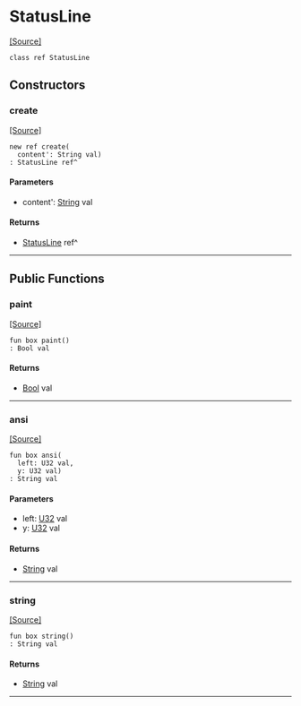 # StatusLine
<span class="source-link">[[Source]](src/mqtt-terminal/display.md#L-0-17)</span>
```pony
class ref StatusLine
```

## Constructors

### create
<span class="source-link">[[Source]](src/mqtt-terminal/display.md#L-0-21)</span>


```pony
new ref create(
  content': String val)
: StatusLine ref^
```
#### Parameters

*   content': [String](builtin-String.md) val

#### Returns

* [StatusLine](mqtt-terminal-StatusLine.md) ref^

---

## Public Functions

### paint
<span class="source-link">[[Source]](src/mqtt-terminal/display.md#L-0-25)</span>


```pony
fun box paint()
: Bool val
```

#### Returns

* [Bool](builtin-Bool.md) val

---

### ansi
<span class="source-link">[[Source]](src/mqtt-terminal/display.md#L-0-27)</span>


```pony
fun box ansi(
  left: U32 val,
  y: U32 val)
: String val
```
#### Parameters

*   left: [U32](builtin-U32.md) val
*   y: [U32](builtin-U32.md) val

#### Returns

* [String](builtin-String.md) val

---

### string
<span class="source-link">[[Source]](src/mqtt-terminal/display.md#L-0-31)</span>


```pony
fun box string()
: String val
```

#### Returns

* [String](builtin-String.md) val

---

